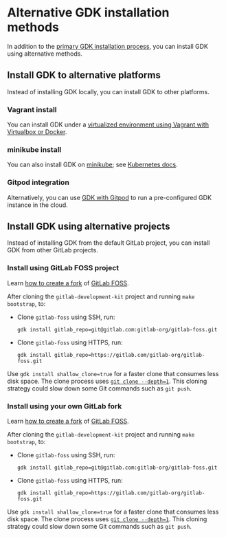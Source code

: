 # Alternative GDK installation methods

In addition to the [primary GDK installation process](index.md#install-gdk), you can install GDK
using alternative methods.

## Install GDK to alternative platforms

Instead of installing GDK locally, you can install GDK to other platforms.

### Vagrant install

You can install GDK under a
[virtualized environment using Vagrant with Virtualbox or Docker](howto/vagrant.md).

### minikube install

You can also install GDK on [minikube](https://github.com/kubernetes/minikube);
see [Kubernetes docs](howto/kubernetes/minikube.md).

### Gitpod integration

Alternatively, you can use [GDK with Gitpod](howto/gitpod.md) to run a pre-configured GDK instance in the cloud.

## Install GDK using alternative projects

Instead of installing GDK from the default GitLab project, you can install GDK from other GitLab
projects.

### Install using GitLab FOSS project

Learn [how to create a fork](https://docs.gitlab.com/ee/user/project/repository/forking_workflow.html#creating-a-fork)
of [GitLab FOSS](https://gitlab.com/gitlab-org/gitlab-foss).

After cloning the `gitlab-development-kit` project and running `make bootstrap`, to:

- Clone `gitlab-foss` using SSH, run:

  ```shell
  gdk install gitlab_repo=git@gitlab.com:gitlab-org/gitlab-foss.git
  ```

- Clone `gitlab-foss` using HTTPS, run:

  ```shell
  gdk install gitlab_repo=https://gitlab.com/gitlab-org/gitlab-foss.git
  ```

Use `gdk install shallow_clone=true` for a faster clone that consumes less disk
space. The clone process uses [`git clone --depth=1`](https://www.git-scm.com/docs/git-clone#Documentation/git-clone.txt---depthltdepthgt). This cloning strategy could slow down some Git commands such as `git push`.

### Install using your own GitLab fork

Learn [how to create a fork](https://docs.gitlab.com/ee/user/project/repository/forking_workflow.html#creating-a-fork)
of [GitLab FOSS](https://gitlab.com/gitlab-org/gitlab-foss).

After cloning the `gitlab-development-kit` project and running `make bootstrap`, to:

- Clone `gitlab-foss` using SSH, run:

  ```shell
  gdk install gitlab_repo=git@gitlab.com:gitlab-org/gitlab-foss.git
  ```

- Clone `gitlab-foss` using HTTPS, run:

  ```shell
  gdk install gitlab_repo=https://gitlab.com/gitlab-org/gitlab-foss.git
  ```

Use `gdk install shallow_clone=true` for a faster clone that consumes less disk
space. The clone process uses [`git clone --depth=1`](https://www.git-scm.com/docs/git-clone#Documentation/git-clone.txt---depthltdepthgt). This cloning strategy could slow down some Git commands such as `git push`.

